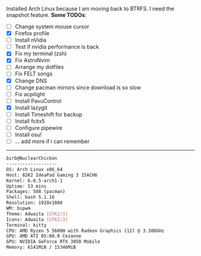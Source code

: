 Installed Arch Linux because I am moving back to BTRFS. I need the snapshot feature.
**Some TODOs**:
- [ ] Change system mouse cursor
- [x] Firefox profile
- [ ] Install nVidia 
- [ ] Test if nvidia performance is back
- [x] Fix my terminal (zsh)
- [x] Fix AstroNvim
- [ ] Arrange my dotfiles
- [ ] Fix FELT songs
- [x] Change DNS
- [ ] Change pacman mirrors since download is so slow
- [ ] Fix acpilight
- [ ] Install PavuControl
- [x] Install lazygit
- [ ] Install Timeshift for backup
- [ ] Install fcitx5
- [ ] Configure pipewire
- [ ] Install osu!
- [ ] ... add more if i can remember

---
```sh
birb@NuclearChicken 
------------------- 
OS: Arch Linux x86_64 
Host: 82K2 IdeaPad Gaming 3 15ACH6 
Kernel: 6.0.5-arch1-1 
Uptime: 53 mins 
Packages: 508 (pacman) 
Shell: bash 5.1.16 
Resolution: 1920x1080 
WM: bspwm 
Theme: Adwaita [GTK2/3] 
Icons: Adwaita [GTK2/3] 
Terminal: kitty 
CPU: AMD Ryzen 5 5600H with Radeon Graphics (12) @ 3.300GHz 
GPU: AMD ATI 05:00.0 Cezanne 
GPU: NVIDIA GeForce RTX 3050 Mobile 
Memory: 6141MiB / 15346MiB 
```